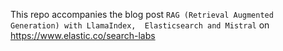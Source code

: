This repo accompanies the blog post `RAG (Retrieval Augmented Generation) with LlamaIndex,  Elasticsearch and Mistral` on https://www.elastic.co/search-labs
